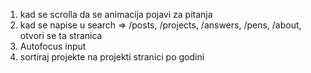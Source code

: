 1. kad se scrolla da se animacija pojavi za pitanja
2. kad se napise u search => /posts, /projects, /answers, /pens, /about, otvori se ta stranica
3. Autofocus input
4. sortiraj projekte na projekti stranici po godini
